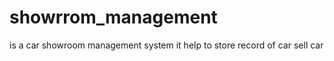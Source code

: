 # showrrom_management
is a car showroom management system 
it help to store record of car 
sell car 

